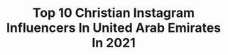 ---
title: Top 10 Christian Instagram Influencers In United Arab Emirates In 2021
description: >-
  Find top christian Instagram influencers in United Arab Emirates in 2021. Most popular hashtags: #dubai #uae #mydubai #dubailife.
platform: Instagram
hits: 15
text_top: Discover the best Instagram profiles on inBeat.
text_bottom: Our search engine holds 15 Instagram influencers like this in United Arab Emirates for you to connect with.
profiles:
  - username: "_mem_6"
    fullname: >-
      MENA FALAH
    bio: >-
      | Babil,iraq🇮🇶 لا تعش حياتك لآرضاء الاخرين sanctify youself🍯🐝
    location: "United Arab Emirates"
    followers: 232891
    engagement: 464
    commentsToLikes: 0.032618
    id: ck8t4qipl7pmw0j78ttg01qka
    verified: false
    hashtags: "#fashionnova, #hijabstyle, #photooftheday, #photo"
  - username: "alintzaa"
    fullname: >-
      Alintzaa
    bio: >-
      💄 makeup and skincare 👗 fashion ✈️ travel Living a bikini kind of life 👙 Follow the link Use ALINTZAA for 15% off
    location: "United Arab Emirates"
    followers: 42624
    engagement: 354
    commentsToLikes: 0.110720
    id: ck5c3fio4z8880i11ivk1g8i1
    verified: false
    hashtags: "#modeling, #bikiniseries, #blondegoals, #emirates"
  - username: "swagge_9_5"
    fullname: >-
      OFFICIAL SWAGGE
    bio: >-
      بو شوق 💕👶🏼💍 - - 🇲🇦🇦🇪 للدعاية و الأعلان ❇️ 971508852708+ - - Unlaced - Air Dior 1 ⬇️⬇️
    location: "United Arab Emirates"
    followers: 27944
    engagement: 575
    commentsToLikes: 0.282576
    id: ck5hchdfvi2ua0i11n2xoonfm
    verified: false
    hashtags: "#jordansquad, #nike, #jordans, #low"
  - username: "fundakocakm"
    fullname: >-
      Funda 🧿
    bio: >-
      With good basics, you’ll have endless options! I love timeless pieces & daily outfits Heidelberg 🇩🇪 • İzmir • Dubai married 💍 📧 funda.kocakm@gmail.com
    location: "United Arab Emirates"
    followers: 153834
    engagement: 199
    commentsToLikes: 0.023292
    id: ck137xdt3dive0i1975tt628i
    verified: false
    hashtags: "#ootdinspirations, #autumnstyles, #womenwithstyle, #ootdinspo"
  - username: "dinamaimouni"
    fullname: >-
      Dina Maimouni 🕊
    bio: >-
      Lifestyle | Fashion | Beauty Mommy 👦🏻👧🏻⬇️ @little.adamm @baby.kamilaa 📩Dina.maimouni.blog@gmail.com 📍Dubai
    location: "United Arab Emirates"
    followers: 79967
    engagement: 275
    commentsToLikes: 0.054597
    id: ck5hh0sj15sv70i11y1bg08op
    verified: false
    hashtags: "#mydubai, #styleinspiration, #style, #uae"
  - username: "hm_shifaa"
    fullname: >-
      shifaahm 🇹🇳🇦🇪
    bio: >-
      بسم الله ▪️ discount shein : A53‏ تغطيات المطاعم والكافيهات 📥 ▪️ ▪️zomato 6 big foodie ▪️Fashion 👗Beauty💄food 🍤 ▪️ Dolphinuz code 4350
    location: "United Arab Emirates"
    followers: 24158
    engagement: 168
    commentsToLikes: 0.192803
    id: ckap39vll25q50i787sj7v6me
    verified: false
    hashtags: "#2020kprdubai, #2020kproductroadshowdubai, #koreanproduct, #kbeauty"
  - username: "mumma_dubai"
    fullname: >-
      Kirti Jaisani Bohra
    bio: >-
      Life is as beautiful as my daughter 👩‍👧 “DCM64” @sprii DM for collab 🇦🇪 🇮🇳 Zomato level 6 💌 jaisanikirti@gmail.com
    location: "United Arab Emirates"
    followers: 12583
    engagement: 599
    commentsToLikes: 0.261707
    id: ck8tdrjrg4iks0j78kdns0xrm
    verified: false
    hashtags: "#dubaifoodies, #uae, #skincare, #dubaiinfluencer"
  - username: "the_fatimablejournal"
    fullname: >-
      Fatima Abdulla|UAE Influencer
    bio: >-
      فاطمة عبدالله 𝐋𝐢𝐟𝐞𝐬𝐭𝐲𝐥𝐞|𝐁𝐞𝐚𝐮𝐭𝐲|𝐅𝐨𝐨𝐝|𝐌𝐨𝐭𝐡𝐞𝐫 & 𝐌𝐨𝐫𝐞 UAE 🇦🇪 India🇮🇳 #ZomatoTop5Connoisseur #Tripadvisor|#GoogleGuide|#Facebook 📧PR|Collab|Invite
    location: "United Arab Emirates"
    followers: 14302
    engagement: 715
    commentsToLikes: 0.169291
    id: ck6txl5aeyfuo0j717bdcz58o
    verified: false
    hashtags: "#haircut, #hairmakeover, #salons, #perfumes"
  - username: "deemaalasadi"
    fullname: >-
      Deema Al Asadi ديما الأسدي
    bio: >-
      #Fashion #Beauty #Travel #Lifestyle 👻 : deema2210 📍 : Dubai 📧 : Deemakawkar@gmail.com
    location: "United Arab Emirates"
    followers: 890345
    engagement: 99
    commentsToLikes: 0.033578
    id: ck6twescdrkh10j71sriw7iz3
    verified: true
    hashtags: "#forthosewecherish, #sharethesparkle, #longliveclothes, #myounass"
  - username: "zhanar_daukeeva"
    fullname: >-
      Zhanar Daukeeva
    bio: >-
      Founder of @elite_studio Dubai/Almaty If you want to be somebody, somebody really special, be yourself! 👑
    location: "United Arab Emirates"
    followers: 43163
    engagement: 150
    commentsToLikes: 0.030132
    id: ckf5lcsfwp3hf0j23cceyzqlm
    verified: false
    hashtags: "#dubailifestyle, #mylife, #kazakhstan, #dubai"
---